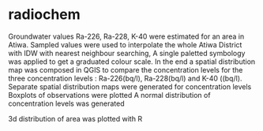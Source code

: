 # radiochem

Groundwater values Ra-226, Ra-228, K-40 were estimated for an area
in Atiwa.
Sampled values were used to interpolate the whole Atiwa District with 
IDW with nearest neighbour searching,
A single paletted symbology was applied to get a graduated colour scale.
In the end a spatial distribution map was composed in QGIS to compare the concentration levels 
for the three concentration levels : Ra-226(bq/l), Ra-228(bq/l) and K-40 ((bq/l).
Separate spatial distribution maps were generated for concentration levels
Boxplots of observations were plotted 
A normal distribution of concentration levels was generated

3d distribution of area was plotted with R
